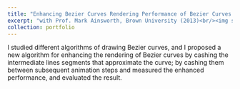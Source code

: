 ```yaml
---
title: "Enhancing Bezier Curves Rendering Performance of Bezier Curves Rendering in Web Browsers"
excerpt: "with Prof. Mark Ainsworth, Brown University (2013)<br/><img src='/images/bezier.png'>"
collection: portfolio
---
```


  I studied different algorithms of drawing Bezier curves, and
            I proposed a new algorithm for enhancing the rendering
            of Bezier curves by cashing the intermediate lines segments that approximate
            the curve; by cashing them between subsequent animation steps and measured
            the enhanced performance, and evaluated the result.
